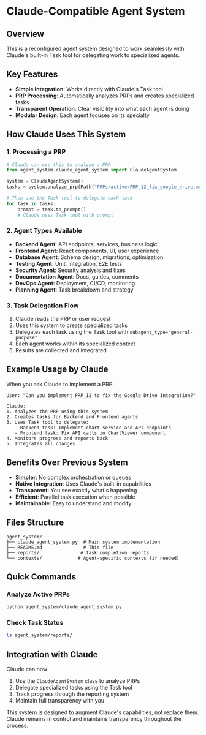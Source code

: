 # Claude-Compatible Agent System

## Overview
This is a reconfigured agent system designed to work seamlessly with Claude's built-in Task tool for delegating work to specialized agents.

## Key Features
- **Simple Integration**: Works directly with Claude's Task tool
- **PRP Processing**: Automatically analyzes PRPs and creates specialized tasks
- **Transparent Operation**: Clear visibility into what each agent is doing
- **Modular Design**: Each agent focuses on its specialty

## How Claude Uses This System

### 1. Processing a PRP
```python
# Claude can use this to analyze a PRP
from agent_system.claude_agent_system import ClaudeAgentSystem

system = ClaudeAgentSystem()
tasks = system.analyze_prp(Path("PRPs/active/PRP_12_fix_google_drive.md"))

# Then use the Task tool to delegate each task
for task in tasks:
    prompt = task.to_prompt()
    # Claude uses Task tool with prompt
```

### 2. Agent Types Available
- **Backend Agent**: API endpoints, services, business logic
- **Frontend Agent**: React components, UI, user experience  
- **Database Agent**: Schema design, migrations, optimization
- **Testing Agent**: Unit, integration, E2E tests
- **Security Agent**: Security analysis and fixes
- **Documentation Agent**: Docs, guides, comments
- **DevOps Agent**: Deployment, CI/CD, monitoring
- **Planning Agent**: Task breakdown and strategy

### 3. Task Delegation Flow
1. Claude reads the PRP or user request
2. Uses this system to create specialized tasks
3. Delegates each task using the Task tool with `subagent_type="general-purpose"`
4. Each agent works within its specialized context
5. Results are collected and integrated

## Example Usage by Claude

When you ask Claude to implement a PRP:

```
User: "Can you implement PRP_12 to fix the Google Drive integration?"

Claude:
1. Analyzes the PRP using this system
2. Creates tasks for Backend and Frontend agents
3. Uses Task tool to delegate:
   - Backend task: Implement chart service and API endpoints
   - Frontend task: Fix API calls in ChartViewer component
4. Monitors progress and reports back
5. Integrates all changes
```

## Benefits Over Previous System
- **Simpler**: No complex orchestration or queues
- **Native Integration**: Uses Claude's built-in capabilities
- **Transparent**: You see exactly what's happening
- **Efficient**: Parallel task execution when possible
- **Maintainable**: Easy to understand and modify

## Files Structure
```
agent_system/
├── claude_agent_system.py  # Main system implementation
├── README.md               # This file
├── reports/               # Task completion reports
└── contexts/             # Agent-specific contexts (if needed)
```

## Quick Commands

### Analyze Active PRPs
```bash
python agent_system/claude_agent_system.py
```

### Check Task Status
```bash
ls agent_system/reports/
```

## Integration with Claude

Claude can now:
1. Use the `ClaudeAgentSystem` class to analyze PRPs
2. Delegate specialized tasks using the Task tool
3. Track progress through the reporting system
4. Maintain full transparency with you

This system is designed to augment Claude's capabilities, not replace them. Claude remains in control and maintains transparency throughout the process.